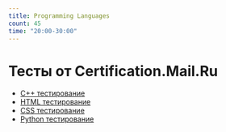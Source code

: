 ```yaml
---
title: Programming Languages
count: 45
time: "20:00-30:00"
---
```


# Тесты от Certification.Mail.Ru

- [C++ тестирование](https://certification.mail.ru/tests/cpp/start/)
- [HTML тестирование](https://certification.mail.ru/tests/html/start/)
- [CSS тестирование](https://certification.mail.ru/tests/css/start/)
- [Python тестирование](https://certification.mail.ru/tests/python/start/)